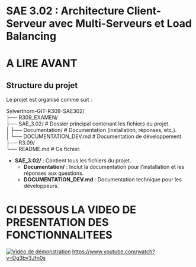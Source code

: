 
# SAE 3.02 : Architecture Client-Serveur avec Multi-Serveurs et Load Balancing

# A LIRE AVANT 
## Structure du projet

Le projet est organisé comme suit :

Sylverthorn-GIT-R309-SAE302/  
├── R309_EXAMEN/  
├── SAE_3.02/                              # Dossier principal contenant les fichiers du projet.  
│   ├── Documentation/                     # Documentation (installation, réponses, etc.).  
│   └── DOCUMENTATION_DEV.md               # Documentation de développement.  
├── R3.09/  
└── README.md                # Ce fichier.  

- **SAE_3.02/** : Contient tous les fichiers du projet.  
  - **Documentation/** : Inclut la documentation pour l'installation et les réponses aux questions.  
  - **DOCUMENTATION_DEV.md** : Documentation technique pour les développeurs.


# CI DESSOUS LA VIDEO DE PRESENTATION DES FONCTIONNALITEES

[![Vidéo de démonstration](https://img.youtube.com/vi/Dg3bv3Jfn0s/maxresdefault.jpg)](https://www.youtube.com/watch?v=Dg3bv3Jfn0s)
https://www.youtube.com/watch?v=Dg3bv3Jfn0s
